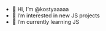 - 👋 Hi, I’m @kostyaaaaa
- 👀 I’m interested in new JS projects
- 🌱 I’m currently learning JS

<!---
kostyaaaaa/kostyaaaaa is a ✨ special ✨ repository because its `README.md` (this file) appears on your GitHub profile.
You can click the Preview link to take a look at your changes.
--->
